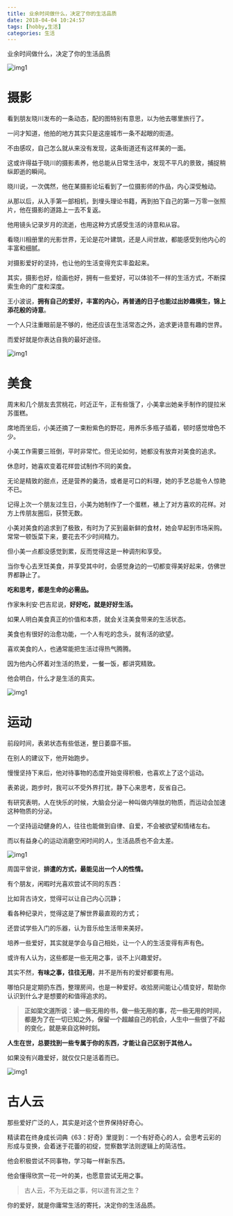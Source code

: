 ```yaml
---
title: 业余时间做什么，决定了你的生活品质
date: 2018-04-04 10:24:57
tags: [hobby,生活]
categories: 生活
---
```

业余时间做什么，决定了你的生活品质
<!--more-->
![img1](hobby/1.git)

# 摄影

看到朋友晓川发布的一条动态，配的图特别有意思，以为他去哪里旅行了。

一问才知道，他拍的地方其实只是这座城市一条不起眼的街道。

不由感叹，自己怎么就从来没有发现，这条街道还有这样美的一面。

这或许得益于晓川的摄影素养，他总能从日常生活中，发现不平凡的景致，捕捉稍纵即逝的瞬间。

晓川说，一次偶然，他在某摄影论坛看到了一位摄影师的作品，内心深受触动。

从那以后，从入手第一部相机，到埋头理论书籍，再到拍下自己的第一万零一张照片，他在摄影的道路上一去不复返。

他用镜头记录岁月的流逝，也用这种方式感受生活的诗意和从容。

看晓川相册里的光影世界，无论是花叶建筑，还是人间世故，都能感受到他内心的丰富和细腻。

对摄影爱好的坚持，也让他的生活变得充实丰盈起来。

其实，摄影也好，绘画也好，拥有一些爱好，可以体验不一样的生活方式，不断探索生命的广度和深度。

王小波说，**拥有自己的爱好，丰富的内心，再普通的日子也能过出妙趣横生，锦上添花般的诗意**。

一个人只注重眼前是不够的，他还应该在生活常态之外，追求更诗意有趣的世界。

而爱好就是你表达自我的最好途径。

![img1](hobby/2.jpg)

# 美食

周末和几个朋友去赏桃花，时近正午，正有些饿了，小美拿出她亲手制作的提拉米苏蛋糕。

席地而坐后，小美还摘了一束粉紫色的野花，用养乐多瓶子插着，顿时感觉增色不少。

小美工作需要三班倒，平时非常忙。但无论如何，她都没有放弃对美食的追求。

休息时，她喜欢变着花样尝试制作不同的美食。

无论是精致的甜点，还是营养的羹汤，或者是可口的料理，她的手艺总能令人惊艳不已。

记得上次一个朋友过生日，小美为她制作了一个蛋糕，裱上了对方喜欢的花样。对方上传朋友圈后，获赞无数。

小美对美食的追求到了极致，有时为了买到最新鲜的食材，她会早起到市场采购。常常一顿饭菜下来，要花去不少时间精力。

但小美一点都没感觉到累，反而觉得这是一种调剂和享受。

当你专心去烹饪美食，并享受其中时，会感觉身边的一切都变得美好起来，仿佛世界都静止了。

**吃和思考，都是生命的必需品。**

作家朱利安·巴吉尼说，**好好吃，就是好好生活。**

如果人明白美食真正的价值和本质，就会关注美食带来的生活状态。

美食也有很好的治愈功能，一个人有吃的念头，就有活的欲望。

喜欢美食的人，也通常能把生活过得热气腾腾。

因为他内心怀着对生活的热爱，一餐一饭，都讲究精致。

他会明白，什么才是生活的真实。

![img1](hobby/3.jpg)

# 运动

前段时间，表弟状态有些低迷，整日萎靡不振。

在别人的建议下，他开始跑步。

慢慢坚持下来后，他对待事物的态度开始变得积极，也喜欢上了这个运动。

表弟说，跑步时，我可以不受外界打扰，静下心来思考，反省自己。

有研究表明，人在快乐的时候，大脑会分泌一种叫做内啡肽的物质，而运动会加速这种物质的分泌。

一个坚持运动健身的人，往往也能做到自律、自爱，不会被欲望和情绪左右。

而以有益身心的运动消磨空闲时间的人，生活品质也不会太差。

![img1](hobby/4.jpg)


周国平曾说，**排遣的方式，最能见出一个人的性情。**

有个朋友，闲暇时光喜欢尝试不同的东西：

比如背古诗文，觉得可以让自己内心沉静；

看各种纪录片，觉得这是了解世界最直观的方式；

还尝试学些入门的乐器，认为音乐给生活带来美好。

培养一些爱好，其实就是学会与自己相处，让一个人的生活变得有声有色。

或许有人认为，这些都是一些无用之事，谈不上兴趣爱好。

其实不然，**有味之事，往往无用**，并不是所有的爱好都要有用。

哪怕只是定期扔东西，整理房间，也是一种爱好。收拾房间能让心情变好，帮助你认识到什么才是想要的和值得追求的。

>**正如梁文道所说：读一些无用的书，做一些无用的事，花一些无用的时间，都是为了在一切已知之外，保留一个超越自己的机会，人生中一些很了不起的变化，就是来自这种时刻。**

**人生在世，总要找到一些专属于你的东西，才能让自己区别于其他人。**

如果没有兴趣爱好，就仅仅只是活着而已。

![img1](hobby/5.jpg)

# 古人云

那些爱好广泛的人，其实是对这个世界保持好奇心。

精读君在终身成长词典《63：好奇》里提到：一个有好奇心的人，会思考云彩的形成与变换，会着迷于花蕾的初绽，觉察数学法则逻辑上的简洁性。

他会积极尝试不同事物，学习每一样新东西。

他会懂得欣赏一花一叶的美，也愿意尝试无用之事。

>古人云，不为无益之事，何以遣有涯之生？

你的爱好，就是你庸常生活的寄托，决定你的生活品质。

